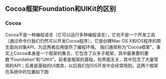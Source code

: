 ## Cocoa框架Foundation和UIKit的区别

### Cocoa


Cocoa不是一种编程语言（它可以运行多种编程语言），它也不是一个开发工具（通过命令行我们仍然可以开发Cocoa程序），它是创建Mac OS X和IOS程序的原生面向对象API，为这两者应用提供了编程环境。 
我们通常称为“Cocoa框架”，事实上Cocoa本身是一个框架的集合，它包含了众多子框架，其中最重要的要数“Foundation”和“UIKit”。前者是框架的基础，和界面无关，其中包含了大量常用的API；后者是基础的UI类库，以后我们在IOS开发中会经常用到。这两个框架在系统中的位置如下图










































